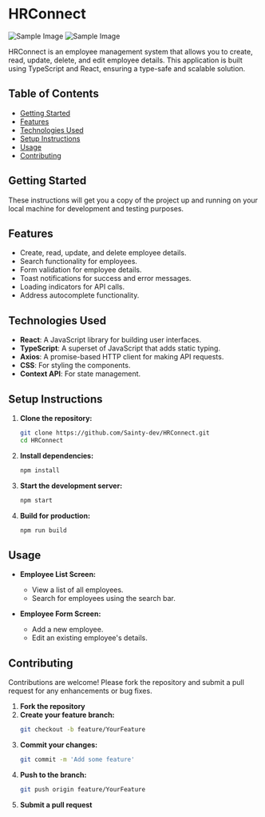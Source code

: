 # HRConnect
![Sample Image](https://firebasestorage.googleapis.com/v0/b/randfontein-34eb7.appspot.com/o/2.png?alt=media&token=857586ea-5ae7-4b23-96a0-09815ba3c5ab)
![Sample Image](https://firebasestorage.googleapis.com/v0/b/randfontein-34eb7.appspot.com/o/1.png?alt=media&token=997c9f17-665b-4453-a9a2-e91bf382ddad)

HRConnect is an employee management system that allows you to create, read, update, delete, and edit employee details. This application is built using TypeScript and React, ensuring a type-safe and scalable solution.

## Table of Contents

- [Getting Started](#getting-started)
- [Features](#features)
- [Technologies Used](#technologies-used)
- [Setup Instructions](#setup-instructions)
- [Usage](#usage)
- [Contributing](#contributing)


## Getting Started

These instructions will get you a copy of the project up and running on your local machine for development and testing purposes.


## Features

- Create, read, update, and delete employee details.
- Search functionality for employees.
- Form validation for employee details.
- Toast notifications for success and error messages.
- Loading indicators for API calls.
- Address autocomplete functionality.

## Technologies Used

- **React**: A JavaScript library for building user interfaces.
- **TypeScript**: A superset of JavaScript that adds static typing.
- **Axios**: A promise-based HTTP client for making API requests.
- **CSS**: For styling the components.
- **Context API**: For state management.

## Setup Instructions

1. **Clone the repository:**
    ```sh
    git clone https://github.com/Sainty-dev/HRConnect.git
    cd HRConnect
    ```

2. **Install dependencies:**
    ```sh
    npm install
    ```

3. **Start the development server:**
    ```sh
    npm start
    ```

4. **Build for production:**
    ```sh
    npm run build
    ```

## Usage

- **Employee List Screen:**
    - View a list of all employees.
    - Search for employees using the search bar.

- **Employee Form Screen:**
    - Add a new employee.
    - Edit an existing employee's details.

## Contributing

Contributions are welcome! Please fork the repository and submit a pull request for any enhancements or bug fixes.

1. **Fork the repository**
2. **Create your feature branch:**
    ```sh
    git checkout -b feature/YourFeature
    ```
3. **Commit your changes:**
    ```sh
    git commit -m 'Add some feature'
    ```
4. **Push to the branch:**
    ```sh
    git push origin feature/YourFeature
    ```
5. **Submit a pull request**





